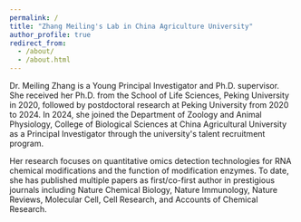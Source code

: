 ```yaml
---
permalink: /
title: "Zhang Meiling's Lab in China Agriculture University"
author_profile: true
redirect_from: 
  - /about/
  - /about.html
---
```


 
 
Dr. Meiling Zhang is a Young Principal Investigator and Ph.D. supervisor. She received her Ph.D. from the School of Life Sciences, Peking University in 2020, followed by postdoctoral research at Peking University from 2020 to 2024. In 2024, she joined the Department of Zoology and Animal Physiology, College of Biological Sciences at China Agricultural University as a Principal Investigator through the university's talent recruitment program.

      

Her research focuses on quantitative omics detection technologies for RNA chemical modifications and the function of modification enzymes. To date, she has published multiple papers as first/co-first author in prestigious journals including Nature Chemical Biology, Nature Immunology, Nature Reviews, Molecular Cell, Cell Research, and Accounts of Chemical Research.
